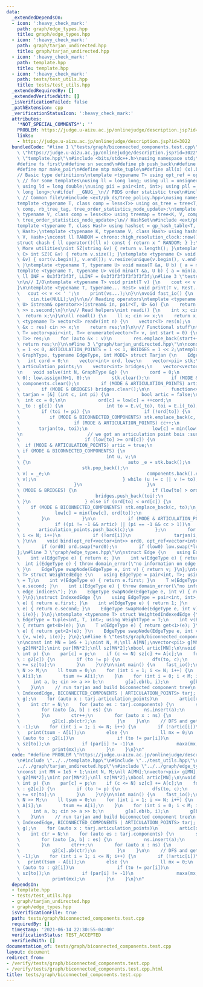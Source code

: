 ```yaml
---
data:
  _extendedDependsOn:
  - icon: ':heavy_check_mark:'
    path: graph/edge_types.hpp
    title: graph/edge_types.hpp
  - icon: ':heavy_check_mark:'
    path: graph/tarjan_undirected.hpp
    title: graph/tarjan_undirected.hpp
  - icon: ':heavy_check_mark:'
    path: template.hpp
    title: template.hpp
  - icon: ':heavy_check_mark:'
    path: tests/test_utils.hpp
    title: tests/test_utils.hpp
  _extendedRequiredBy: []
  _extendedVerifiedWith: []
  _isVerificationFailed: false
  _pathExtension: cpp
  _verificationStatusIcon: ':heavy_check_mark:'
  attributes:
    '*NOT_SPECIAL_COMMENTS*': ''
    PROBLEM: https://judge.u-aizu.ac.jp/onlinejudge/description.jsp?id=3022
    links:
    - https://judge.u-aizu.ac.jp/onlinejudge/description.jsp?id=3022
  bundledCode: "#line 1 \"tests/graph/biconnected_components.test.cpp\"\n#define PROBLEM\
    \ \"https://judge.u-aizu.ac.jp/onlinejudge/description.jsp?id=3022\"\n#line 2\
    \ \"template.hpp\"\n#include <bits/stdc++.h>\nusing namespace std;\n\n// Defines\n\
    #define fs first\n#define sn second\n#define pb push_back\n#define eb emplace_back\n\
    #define mpr make_pair\n#define mtp make_tuple\n#define all(x) (x).begin(), (x).end()\n\
    // Basic type definitions\ntemplate <typename T> using opt_ref = optional<reference_wrapper<T>>;\
    \ // for some templates\nusing ll = long long; using ull = unsigned long long;\
    \ using ld = long double;\nusing pii = pair<int, int>; using pll = pair<long long,\
    \ long long>;\n#ifdef __GNUG__\n// PBDS order statistic tree\n#include <ext/pb_ds/assoc_container.hpp>\
    \ // Common file\n#include <ext/pb_ds/tree_policy.hpp>\nusing namespace __gnu_pbds;\n\
    template <typename T, class comp = less<T>> using os_tree = tree<T, null_type,\
    \ comp, rb_tree_tag, tree_order_statistics_node_update>;\ntemplate <typename K,\
    \ typename V, class comp = less<K>> using treemap = tree<K, V, comp, rb_tree_tag,\
    \ tree_order_statistics_node_update>;\n// HashSet\n#include <ext/pb_ds/assoc_container.hpp>\n\
    template <typename T, class Hash> using hashset = gp_hash_table<T, null_type,\
    \ Hash>;\ntemplate <typename K, typename V, class Hash> using hashmap = gp_hash_table<K,\
    \ V, Hash>;\nconst ll RANDOM = chrono::high_resolution_clock::now().time_since_epoch().count();\n\
    struct chash { ll operator()(ll x) const { return x ^ RANDOM; } };\n#endif\n//\
    \ More utilities\nint SZ(string &v) { return v.length(); }\ntemplate <typename\
    \ C> int SZ(C &v) { return v.size(); }\ntemplate <typename C> void UNIQUE(vector<C>\
    \ &v) { sort(v.begin(), v.end()); v.resize(unique(v.begin(), v.end()) - v.begin());\
    \ }\ntemplate <typename T, typename U> void maxa(T &a, U b) { a = max(a, b); }\n\
    template <typename T, typename U> void mina(T &a, U b) { a = min(a, b); }\nconst\
    \ ll INF = 0x3f3f3f3f, LLINF = 0x3f3f3f3f3f3f3f3f;\n#line 3 \"tests/test_utils.hpp\"\
    \n\n// I/O\ntemplate <typename T> void print(T v) {\n    cout << v << '\\n';\n\
    }\n\ntemplate <typename T, typename... Rest> void print(T v, Rest... vs) {\n \
    \   cout << v << ' ';\n    print(vs...);\n}\n\nvoid fast_io() {\n    ios_base::sync_with_stdio(false);\n\
    \    cin.tie(NULL);\n}\n\n// Reading operators\ntemplate <typename T, typename\
    \ U> istream& operator>>(istream& in, pair<T, U> &o) {\n    return in >> o.first\
    \ >> o.second;\n}\n\n// Read helpers\nint readi() {\n    int x; cin >> x;\n  \
    \  return x;\n}\n\nll readl() {\n    ll x; cin >> x;\n    return x;\n}\n\ntemplate\
    \ <typename T> vector<T> readv(int n) {\n    vector<T> res(n);\n    for (auto\
    \ &x : res) cin >> x;\n    return res;\n}\n\n// Functional stuff\ntemplate <typename\
    \ T> vector<pair<int, T>> enumerate(vector<T> v, int start = 0) {\n    vector<pair<int,\
    \ T>> res;\n    for (auto &x : v)\n        res.emplace_back(start++, x);\n   \
    \ return res;\n}\n\n#line 3 \"graph/tarjan_undirected.hpp\"\n\nconst int BICONNECTED_COMPONENTS\
    \ = 1 << 0, ARTICULATION_POINTS = 1 << 1, BRIDGES = 1 << 2;\ntemplate <typename\
    \ GraphType, typename EdgeType, int MODE> struct Tarjan {\n    EdgeType E;\n \
    \   int cord = 0;\n    vector<int> ord, low;\n    vector<pii> stk;\n\n    vector<int>\
    \ articulation_points;\n    vector<int> bridges;\n    vector<vector<pii>> components;\n\
    \n    void solve(int N, GraphType &g) {\n        cord = 0;\n        ord.assign(N+1,\
    \ 0); low.assign(N+1, 0);\n        stk.clear();\n        if (MODE & BICONNECTED_COMPONENTS)\
    \ components.clear();\n        if (MODE & ARTICULATION_POINTS) articulation_points.clear();\n\
    \        if (MODE & BRIDGES) bridges.clear();\n\n        function<void(int, int)>\
    \ tarjan = [&] (int c, int pi) {\n            bool artic = false;\n          \
    \  int cc = 0;\n\n            ord[c] = low[c] = ++cord;\n            for (auto\
    \ _to : g[c]) {\n                int to = E.v(_to), toi = E.i(_to);\n        \
    \        if (toi != pi) {\n                    if (!ord[to]) {\n             \
    \           if (MODE & BICONNECTED_COMPONENTS) stk.emplace_back(c, to);\n    \
    \                    if (MODE & ARTICULATION_POINTS) cc++;\n                 \
    \       tarjan(to, toi);\n                        low[c] = min(low[c], low[to]);\n\
    \n                        // we got an articulation point bois :sunglasses:\n\
    \                        if (low[to] >= ord[c]) {\n                          \
    \  if (MODE & ARTICULATION_POINTS) artic = true;\n                           \
    \ if (MODE & BICONNECTED_COMPONENTS) {\n                                components.push_back(vector<pii>());\n\
    \                                int u, v;\n                                do\
    \ {\n                                    auto _e = stk.back();\n             \
    \                       stk.pop_back();\n                                    tie(u,\
    \ v) = _e;\n                                    components.back().emplace_back(u,\
    \ v);\n                                } while (u != c || v != to);\n        \
    \                    }\n                        }\n                        if\
    \ (MODE & BRIDGES) {\n                            if (low[to] > ord[c])\n    \
    \                            bridges.push_back(toi);\n                       \
    \ }\n                    } else if (ord[to] < ord[c]) {\n                    \
    \    if (MODE & BICONNECTED_COMPONENTS) stk.emplace_back(c, to);\n           \
    \             low[c] = min(low[c], ord[to]);\n                    }\n        \
    \        }\n            }\n\n            if (MODE & ARTICULATION_POINTS)\n   \
    \             if ((pi != -1 && artic) || (pi == -1 && cc > 1))\n             \
    \       articulation_points.push_back(c);\n        };\n        for (int i = 1;\
    \ i <= N; i++)\n            if (!ord[i])\n                tarjan(i, -1);\n   \
    \ }\n\n    void bind(opt_ref<vector<int>> ord0, opt_ref<vector<int>> low0) {\n\
    \        if (ord0) ord.swap(*ord0);\n        if (low0) low.swap(*low0);\n    }\n\
    };\n#line 3 \"graph/edge_types.hpp\"\n\nstruct Edge {\n    using EdgeType = int;\n\
    \    int v(EdgeType e) { return e; }\n    int w(EdgeType e) { return 1; }\n  \
    \  int i(EdgeType e) { throw domain_error(\"no information on edge indices\");\
    \ }\n    EdgeType swapNode(EdgeType e, int v) { return v; }\n};\ntemplate <typename\
    \ T> struct WeightedEdge {\n    using EdgeType = pair<int, T>; using WeightType\
    \ = T;\n    int v(EdgeType e) { return e.first; }\n    T w(EdgeType e) { return\
    \ e.second; }\n    int i(EdgeType e) { throw domain_error(\"no information on\
    \ edge indices\"); }\n    EdgeType swapNode(EdgeType e, int v) { return {v, w(e)};\
    \ }\n};\nstruct IndexedEdge {\n    using EdgeType = pair<int, int>;\n    int v(EdgeType\
    \ e) { return e.first; }\n    int w(EdgeType e) { return 1; }\n    int i(EdgeType\
    \ e) { return e.second; }\n    EdgeType swapNode(EdgeType e, int v) { return {v,\
    \ i(e)}; }\n};\ntemplate <typename T> struct WeightedIndexedEdge {\n    using\
    \ EdgeType = tuple<int, T, int>; using WeightType = T;\n    int v(EdgeType e)\
    \ { return get<0>(e); }\n    T w(EdgeType e) { return get<1>(e); }\n    int i(EdgeType\
    \ e) { return get<2>(e); }\n    EdgeType swapNode(EdgeType e, int v) { return\
    \ {v, w(e), i(e)}; }\n};\n#line 6 \"tests/graph/biconnected_components.test.cpp\"\
    \n\nconst int MN = 1e5 + 1;\nint N, M;\nll A[MN];\nvector<pii> g[MN];\n\nvector<int>\
    \ g2[MN*2];\nint par[MN*2];\nll sz[MN*2];\nbool artic[MN];\n\nvoid dfs(int c,\
    \ int p) {\n    par[c] = p;\n    if (c <= N) sz[c] += A[c];\n    for (auto to\
    \ : g2[c]) {\n        if (to != p) {\n            dfs(to, c);\n            sz[c]\
    \ += sz[to];\n        }\n    }\n}\n\nint main() {\n    fast_io();\n    cin >>\
    \ N >> M;\n    ll tsum = 0;\n    for (int i = 1; i <= N; i++) {\n        cin >>\
    \ A[i];\n        tsum += A[i];\n    }\n    for (int i = 0; i < M; i++) {\n   \
    \     int a, b; cin >> a >> b;\n        g[a].eb(b, i);\n        g[b].eb(a, i);\n\
    \    }\n\n    // run tarjan and build biconnected component tree\n    Tarjan<vector<pii>[MN],\
    \ IndexedEdge, BICONNECTED_COMPONENTS | ARTICULATION_POINTS> tarj; tarj.solve(N,\
    \ g);\n    for (auto x : tarj.articulation_points)\n        artic[x] = true;\n\
    \    int ctr = N;\n    for (auto es : tarj.components) {\n        set<int> ns;\n\
    \        for (auto [a, b] : es) {\n            ns.insert(a);\n            ns.insert(b);\n\
    \        }\n        ctr++;\n        for (auto x : ns) {\n            g2[ctr].pb(x);\n\
    \            g2[x].pb(ctr);\n        }\n    }\n\n    // DFS and get ans\n    dfs(1,\
    \ -1);\n    for (int i = 1; i <= N; i++) {\n        if (!artic[i])\n         \
    \   print(tsum - A[i]);\n        else {\n            ll mx = 0;\n            for\
    \ (auto to : g2[i])\n                if (to != par[i])\n                    maxa(mx,\
    \ sz[to]);\n            if (par[i] != -1)\n                maxa(mx, tsum-sz[i]);\n\
    \            print(mx);\n        }\n    }\n}\n"
  code: "#define PROBLEM \"https://judge.u-aizu.ac.jp/onlinejudge/description.jsp?id=3022\"\
    \n#include \"../../template.hpp\"\n#include \"../test_utils.hpp\"\n#include \"\
    ../../graph/tarjan_undirected.hpp\"\n#include \"../../graph/edge_types.hpp\"\n\
    \nconst int MN = 1e5 + 1;\nint N, M;\nll A[MN];\nvector<pii> g[MN];\n\nvector<int>\
    \ g2[MN*2];\nint par[MN*2];\nll sz[MN*2];\nbool artic[MN];\n\nvoid dfs(int c,\
    \ int p) {\n    par[c] = p;\n    if (c <= N) sz[c] += A[c];\n    for (auto to\
    \ : g2[c]) {\n        if (to != p) {\n            dfs(to, c);\n            sz[c]\
    \ += sz[to];\n        }\n    }\n}\n\nint main() {\n    fast_io();\n    cin >>\
    \ N >> M;\n    ll tsum = 0;\n    for (int i = 1; i <= N; i++) {\n        cin >>\
    \ A[i];\n        tsum += A[i];\n    }\n    for (int i = 0; i < M; i++) {\n   \
    \     int a, b; cin >> a >> b;\n        g[a].eb(b, i);\n        g[b].eb(a, i);\n\
    \    }\n\n    // run tarjan and build biconnected component tree\n    Tarjan<vector<pii>[MN],\
    \ IndexedEdge, BICONNECTED_COMPONENTS | ARTICULATION_POINTS> tarj; tarj.solve(N,\
    \ g);\n    for (auto x : tarj.articulation_points)\n        artic[x] = true;\n\
    \    int ctr = N;\n    for (auto es : tarj.components) {\n        set<int> ns;\n\
    \        for (auto [a, b] : es) {\n            ns.insert(a);\n            ns.insert(b);\n\
    \        }\n        ctr++;\n        for (auto x : ns) {\n            g2[ctr].pb(x);\n\
    \            g2[x].pb(ctr);\n        }\n    }\n\n    // DFS and get ans\n    dfs(1,\
    \ -1);\n    for (int i = 1; i <= N; i++) {\n        if (!artic[i])\n         \
    \   print(tsum - A[i]);\n        else {\n            ll mx = 0;\n            for\
    \ (auto to : g2[i])\n                if (to != par[i])\n                    maxa(mx,\
    \ sz[to]);\n            if (par[i] != -1)\n                maxa(mx, tsum-sz[i]);\n\
    \            print(mx);\n        }\n    }\n}\n"
  dependsOn:
  - template.hpp
  - tests/test_utils.hpp
  - graph/tarjan_undirected.hpp
  - graph/edge_types.hpp
  isVerificationFile: true
  path: tests/graph/biconnected_components.test.cpp
  requiredBy: []
  timestamp: '2021-06-14 22:30:55-04:00'
  verificationStatus: TEST_ACCEPTED
  verifiedWith: []
documentation_of: tests/graph/biconnected_components.test.cpp
layout: document
redirect_from:
- /verify/tests/graph/biconnected_components.test.cpp
- /verify/tests/graph/biconnected_components.test.cpp.html
title: tests/graph/biconnected_components.test.cpp
---
```

